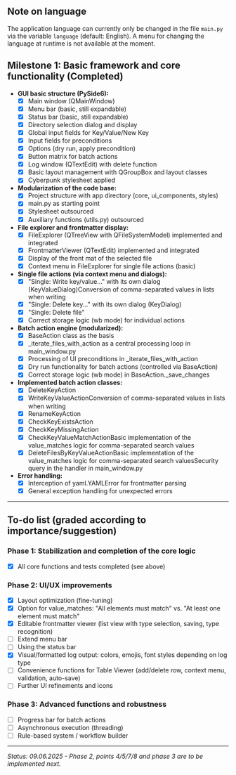 ## Note on language

The application language can currently only be changed in the file `main.py` via the variable `language` (default: English). A menu for changing the language at runtime is not available at the moment.

## Milestone 1: Basic framework and core functionality (Completed)

* **GUI basic structure (PySide6):**
  * [x] Main window (QMainWindow)
  * [x] Menu bar (basic, still expandable)
  * [x] Status bar (basic, still expandable)
  * [x] Directory selection dialog and display
  * [x] Global input fields for Key/Value/New Key
  * [x] Input fields for preconditions
  * [x] Options (dry run, apply precondition)
  * [x] Button matrix for batch actions
  * [x] Log window (QTextEdit) with delete function
  * [x] Basic layout management with QGroupBox and layout classes
  * [x] Cyberpunk stylesheet applied

* **Modularization of the code base:**
  * [x] Project structure with app directory (core, ui_components, styles)
  * [x] main.py as starting point
  * [x] Stylesheet outsourced
  * [x] Auxiliary functions (utils.py) outsourced

* **File explorer and frontmatter display:**
  * [x] FileExplorer (QTreeView with QFileSystemModel) implemented and integrated
  * [x] FrontmatterViewer (QTextEdit) implemented and integrated
  * [x] Display of the front mat of the selected file
  * [x] Context menu in FileExplorer for single file actions (basic)

* **Single file actions (via context menu and dialogs):**
  * [x] "Single: Write key/value..." with its own dialog (KeyValueDialog)Conversion of comma-separated values in lists when writing
  * [x] "Single: Delete key..." with its own dialog (KeyDialog)
  * [x] "Single: Delete file"
  * [x] Correct storage logic (wb mode) for individual actions

* **Batch action engine (modularized):**
  * [x] BaseAction class as the basis
  * [x] _iterate_files_with_action as a central processing loop in main_window.py
  * [x] Processing of UI preconditions in _iterate_files_with_action
  * [x] Dry run functionality for batch actions (controlled via BaseAction)
  * [x] Correct storage logic (wb mode) in BaseAction._save_changes

* **Implemented batch action classes:**
  * [x] DeleteKeyAction
  * [x] WriteKeyValueActionConversion of comma-separated values in lists when writing
  * [x] RenameKeyAction
  * [x] CheckKeyExistsAction
  * [x] CheckKeyMissingAction
  * [x] CheckKeyValueMatchActionBasic implementation of the value_matches logic for comma-separated search values
  * [x] DeleteFilesByKeyValueActionBasic implementation of the value_matches logic for comma-separated search valuesSecurity query in the handler in main_window.py

* **Error handling:**
  * [x] Interception of yaml.YAMLError for frontmatter parsing
  * [x] General exception handling for unexpected errors

* * *

## To-do list (graded according to importance/suggestion)

### Phase 1: Stabilization and completion of the core logic

* [x] All core functions and tests completed (see above)

### Phase 2: UI/UX improvements

* [x] Layout optimization (fine-tuning)
* [x] Option for value_matches: "All elements must match" vs. "At least one element must match"
* [x] Editable frontmatter viewer (list view with type selection, saving, type recognition)
* [ ] Extend menu bar
* [ ] Using the status bar
* [x] Visual/formatted log output: colors, emojis, font styles depending on log type
* [ ] Convenience functions for Table Viewer (add/delete row, context menu, validation, auto-save)
* [ ] Further UI refinements and icons

### Phase 3: Advanced functions and robustness

* [ ] Progress bar for batch actions
* [ ] Asynchronous execution (threading)
* [ ] Rule-based system / workflow builder

* * *

*Status: 09.06.2025 - Phase 2, points 4/5/7/8 and phase 3 are to be implemented next.*

